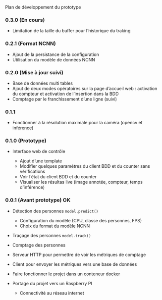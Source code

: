 Plan de développement du prototype

### 0.3.0 (En cours)

* Limitation de la taille du buffer pour l’historique du traking

### 0.2.1 (Format NCNN)

* Ajout de la persistance de la configuration
* Utilisation du modèle de données NCNN

### 0.2.0 (Mise à jour suivi)

* Base de données multi tables
* Ajout de deux modes opératoires sur la page d’accueil web : activation du compteur et activation de l’insertion dans la BDD
* Comptage par le franchissement d’une ligne (suivi)

### 0.1.1

* Fonctionner à la résolution maximale pour la caméra (opencv et inférence)

### 0.1.0 (Prototype)

* Interface web de contrôle

  * Ajout d’une template
  * Modifier quelques paramètres du client BDD et du counter sans vérifications
  * Voir l’état du client BDD et du counter
  * Visualiser les résultas live (image annotée, compteur, temps d’inférence)

### 0.0.1 (Avant prototype) OK

* Détection des personnes `model.predict()`

  * Configuration du modèle (CPU, classe des personnes, FPS)
  * Choix du format du modèle NCNN

* Traçage des personnes `model.track()`

* Comptage des personnes

* Serveur HTTP pour permettre de voir les métriques de comptage

* Client pour envoyer les métriques vers une base de données

* Faire fonctionner le projet dans un conteneur docker

* Portage du projet vers un Raspberry PI

  * Connectivité au réseau internet

